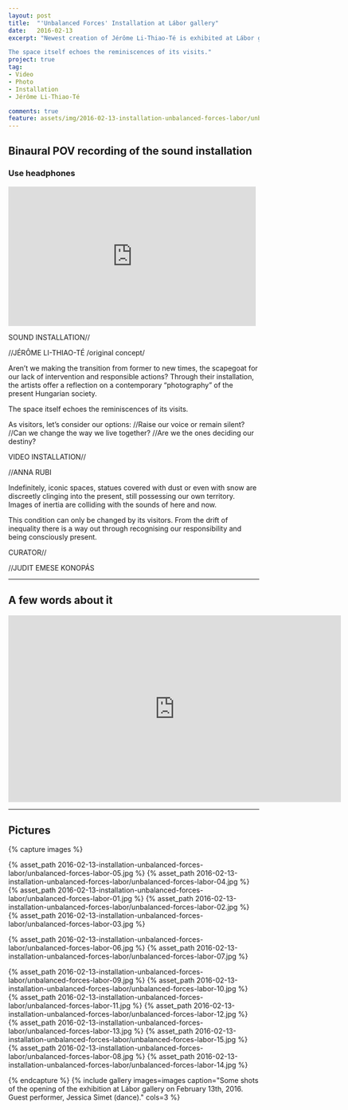 ```yaml
---
layout: post
title:  "'Unbalanced Forces' Installation at Lábor gallery"
date:   2016-02-13
excerpt: "Newest creation of Jérôme Li-Thiao-Té is exhibited at Lábor gallery. Aren’t we making the transition from former to new times, the scapegoat for our lack of intervention and responsible actions? Through their installation, the artists offer a reflection on a contemporary “photography” of the present Hungarian society.

The space itself echoes the reminiscences of its visits."
project: true
tag:
- Video
- Photo
- Installation
- Jérôme Li-Thiao-Té

comments: true
feature: assets/img/2016-02-13-installation-unbalanced-forces-labor/unbalanced-forces-labor-01.jpg
---   
```


## Binaural POV recording of the sound installation

### Use headphones

<iframe width="497" height="280" src="https://www.youtube.com/embed/0LOZHHs_kzo" frameborder="0" allowfullscreen></iframe>

SOUND INSTALLATION//

//JÉRÔME LI-THIAO-TÉ /original concept/

Aren’t we making the transition from former to new times, the scapegoat for our lack of intervention and responsible actions? Through their installation, the artists offer a reflection on a contemporary “photography” of the present Hungarian society.

The space itself echoes the reminiscences of its visits.

As visitors, let’s consider our options:
//Raise our voice or remain silent?
//Can we change the way we live together?
//Are we the ones deciding our destiny?

VIDEO INSTALLATION//

//ANNA RUBI

Indefinitely, iconic spaces, statues covered with dust or even with snow are discreetly clinging into the present, still possessing our own territory. Images of inertia are colliding with the sounds of here and now.

This condition can only be changed by its visitors. From the drift of inequality there is a way out through recognising our responsibility and being consciously present.

CURATOR//

//JUDIT EMESE KONOPÁS

---

## A few words about it

<iframe width="668" height="375" src="https://www.youtube.com/embed/5IfBEep7vZU" frameborder="0" allowfullscreen></iframe>

---

## Pictures

{% capture images %}

{% asset_path 2016-02-13-installation-unbalanced-forces-labor/unbalanced-forces-labor-05.jpg %}
{% asset_path 2016-02-13-installation-unbalanced-forces-labor/unbalanced-forces-labor-04.jpg %}
{% asset_path 2016-02-13-installation-unbalanced-forces-labor/unbalanced-forces-labor-01.jpg %}
{% asset_path 2016-02-13-installation-unbalanced-forces-labor/unbalanced-forces-labor-02.jpg %}
{% asset_path 2016-02-13-installation-unbalanced-forces-labor/unbalanced-forces-labor-03.jpg %}


{% asset_path 2016-02-13-installation-unbalanced-forces-labor/unbalanced-forces-labor-06.jpg %}
{% asset_path 2016-02-13-installation-unbalanced-forces-labor/unbalanced-forces-labor-07.jpg %}

{% asset_path 2016-02-13-installation-unbalanced-forces-labor/unbalanced-forces-labor-09.jpg %}
{% asset_path 2016-02-13-installation-unbalanced-forces-labor/unbalanced-forces-labor-10.jpg %}
{% asset_path 2016-02-13-installation-unbalanced-forces-labor/unbalanced-forces-labor-11.jpg %}
{% asset_path 2016-02-13-installation-unbalanced-forces-labor/unbalanced-forces-labor-12.jpg %}
{% asset_path 2016-02-13-installation-unbalanced-forces-labor/unbalanced-forces-labor-13.jpg %}
{% asset_path 2016-02-13-installation-unbalanced-forces-labor/unbalanced-forces-labor-15.jpg %}
{% asset_path 2016-02-13-installation-unbalanced-forces-labor/unbalanced-forces-labor-08.jpg %}
{% asset_path 2016-02-13-installation-unbalanced-forces-labor/unbalanced-forces-labor-14.jpg %}


{% endcapture %}
{% include gallery images=images caption="Some shots of the opening of the exhibition at Lábor gallery on February 13th, 2016. Guest performer, Jessica Simet (dance)." cols=3 %}
